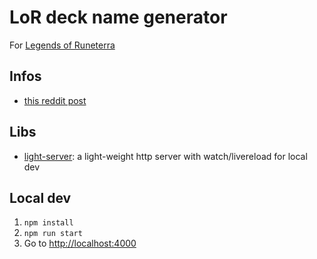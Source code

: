 # LoR deck name generator

For [Legends of Runeterra](https://playruneterra.com/)

## Infos

- [this reddit post](https://old.reddit.com/r/LegendsOfRuneterra/comments/gtwb00/psa_you_can_use_html_codes_for_formatting_deck/)

## Libs

- [light-server](https://www.npmjs.com/package/light-server): a light-weight http server with watch/livereload for local dev

## Local dev

1. `npm install`
2. `npm run start`
3. Go to [http://localhost:4000](http://localhost:4000)
